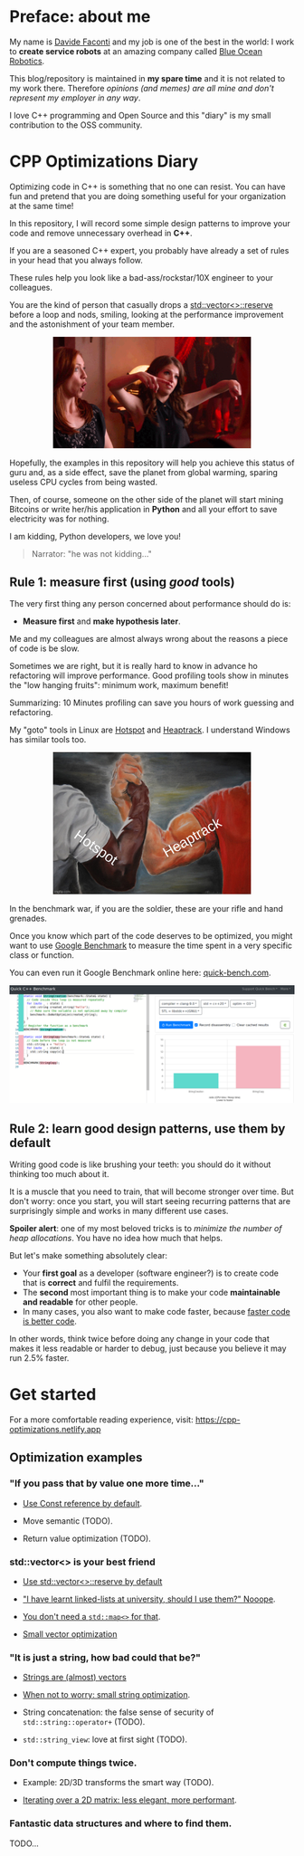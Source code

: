 # Preface: about me

 My name is [Davide Faconti](https://twitter.com/facontidavide) and my job is one of the best in the world: I work to **create service robots** at an amazing company called [Blue Ocean Robotics](https://www.blue-ocean-robotics.com/).
  
This blog/repository is maintained in **my spare time** and it is not  related to my work there. Therefore *opinions (and memes) are all mine and don't represent my employer in any way*.

I love C++ programming and Open Source and this "diary" is my small contribution to the OSS community.

# CPP Optimizations Diary

Optimizing code in C++ is something that no one can resist. You can have fun
and pretend  that you are doing something useful for your organization at the same time!

In this repository, I will record some simple design patterns to improve your code 
and remove unnecessary overhead in **C++**.

If you are a seasoned C++ expert, you probably have already a set of rules in your head
that you always follow.

These rules help you look like a bad-ass/rockstar/10X engineer to your colleagues.

You are the kind of person that casually drops a [std::vector<>::reserve](docs/reserve.md) before a loop and
nods, smiling, looking at the performance improvement and the astonishment of your team member.

<p align="center"><img src="docs/img/boom.gif" width="350"></p>


Hopefully, the examples in this repository will help you achieve this status of guru
and, as a side effect, save the planet from global warming, sparing useless CPU
cycles from being wasted.

Then, of course, someone on the other side of the planet will start mining Bitcoins or write her/his 
application in **Python** and all your effort to save electricity was for nothing.

I am kidding, Python developers, we love you!

> Narrator: "he was not kidding..."

## Rule 1: measure first (using _good_ tools)

The very first thing any person concerned about performance should do is:
 
- **Measure first** and **make hypothesis later**.

Me and my colleagues are almost always wrong about the reasons a piece of code is
be slow. 

Sometimes we are right, but it is really hard to know in advance ho refactoring will
improve performance. Good profiling tools show in minutes the "low hanging fruits": minimum work, maximum benefit!

Summarizing: 10 Minutes profiling can save you hours of work guessing and refactoring.

My "goto" tools in Linux are [Hotspot](https://github.com/KDAB/hotspot) and 
[Heaptrack](https://github.com/KDE/heaptrack). I understand Windows has similar
tools too.

<p align="center"><img src="docs/img/hotspot_heaptrack.jpg" width="350"></p>

In the benchmark war, if you are the soldier, these are your rifle and hand grenades.

Once you know which part of the code deserves to be optimized, you might want to use
[Google Benchmark](https://github.com/google/benchmark) to measure the time spent in a very specific
class or function.

You can even run it Google Benchmark online here: [quick-bench.com](http://quick-bench.com/G7B2w0xPUWgOVvuzI7unES6cU4w).

![quick-bench](docs/img/quick-bench.png)

## Rule 2: learn good design patterns, use them by default

Writing good code is like brushing your teeth: you should do it without thinking too much about it.

It is a muscle that you need to train, that will become stronger over time. But don't worry:
once you start, you will start seeing recurring patterns that 
are surprisingly simple and works in many different use cases.

**Spoiler alert**: one of my most beloved tricks is to _minimize the number of heap allocations_.
You have no idea how much that helps.

But let's make something absolutely clear: 

- Your **first goal** as a developer (software engineer?) is to create code that is **correct** and fulfil the requirements.
- The **second** most important thing is to make your code **maintainable and readable** for other people.
- In many cases, you also want to make code faster, because [faster code is better code](https://craigmod.com/essays/fast_software/).

In other words, think twice before doing any change in your code that makes it less readable or harder to debug,
just because you believe it may run 2.5% faster.

# Get started

For a more comfortable reading experience, visit: https://cpp-optimizations.netlify.app

## Optimization examples

### "If you pass that by value one more time..."

- [Use Const reference by default](docs/prefer_references.md).

- Move semantic (TODO).

- Return value optimization (TODO).


### std::vector<> is your best friend


- [Use std::vector<>::reserve by default](docs/reserve.md)

- ["I have learnt linked-lists at university, should I use them?" Nooope](docs/no_lists.md).

- [You don't need a `std::map<>` for that](docs/dont_need_map.md).

- [Small vector optimization](docs/small_vectors.md)


### "It is just a string, how bad could that be?"

- [Strings are (almost) vectors](docs/strings_are_vectors.md)

- [When not to worry: small string optimization](docs/small_strings.md).

- String concatenation: the false sense of security of `std::string::operator+` (TODO).

- `std::string_view`: love at first sight (TODO).

### Don't compute things twice.

- Example: 2D/3D transforms the smart way (TODO).

- [Iterating over a 2D matrix: less elegant, more performant](docs/2d_matrix_iteration.md).

### Fantastic data structures and where to find them.

TODO...
